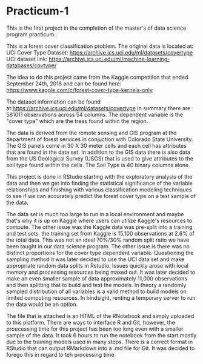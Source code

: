 # Practicum-1
This is the first project in the completion of the master's of data science program practicum.

This is a forest cover classification problem. The original data is located at: 
UCI Cover Type Dataset: https://archive.ics.uci.edu/ml/datasets/covertype
UCI dataset link: https://archive.ics.uci.edu/ml/machine-learning-databases/covtype/

The idea to do this project came from the Kaggle competition that ended September 24th, 2018 
and can be found here: https://www.kaggle.com/c/forest-cover-type-kernels-only

The dataset information can be found at:https://archive.ics.uci.edu/ml/datasets/covertype
In summary there are 581011 observations across 54 columns. The dependent variable is the "cover type" 
which are the trees found within the region. 

The data is derived from the remote sensing and GIS program at the department of forest services in conjuction 
with Colorado State University. The GIS panels come in 30 X 30 meter cells and each cell has attributes that 
are found in the data set. In addition to the GIS data there is also data from the US Geological Survey (USGS)
that is used to give attributes to the soil type found within the cells. The Soil Type is 40 binary columns alone. 

This project is done in RStudio starting with the exploratory analysis of the data and then we get into finding
the statistical significance of the variable relationships and finishing with various classification modeling
techniques to see if we can accurately predict the forest cover type on a test sample of the data. 

The data set is much too large to run in a local environment and maybe that's why it is up on Kaggle where users can 
utilize Kaggle's resources to compute. The other issue was the Kaggle data was pre-split into a training and test sets. 
the training set from Kaggle is 15,100 observations at 2.6% of the total data. This was not an ideal 70%/30% random split
ratio we have been taught in our data science program. The other issue is there was no distinct proportions for the
cover type dependent variable. Questioning the sampling method it was later decided to use the UCI data set and make 
appropriate random data splits in Rstudio. Issues quickly arose with local memory and processing resources being maxed out.
It was later decided to make an even smaller sample of data approximately 11,000 observations and then splitting that to
build and test the models. In theory a randomly sampled distribution of all variables is a valid method to build models on 
limited computing resources. In hindsight, renting a temporary server to run the data would be an option. 

The file that is attached is an HTML of the RNotebook and simply uploaded to this platform. There are ways to interface R
and Git, however, the proecessing time for this project has been too long even with a smaller sample of the data. It took 
6 hours to run the notebook from the start mostly due to the training models used in many steps. There is a correct format in
RStudio that can output RMarkdown into a .md file for Git. It was decided to forego this in regard to teh processing time. 


